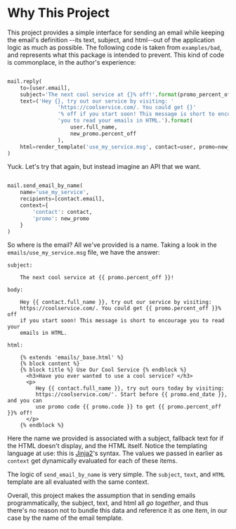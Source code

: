 
# Why This Project

This project provides a simple interface for sending an email while keeping the email's definition
--its text, subject, and html--out of the application logic as much as possible. The following code
is taken from `examples/bad`, and represents what this package is intended to prevent. This kind of
code is commonplace, in the author's experience:


```python

mail.reply(
    to=[user.email],
    subject='The next cool service at {}% off!'.format(promo_percent_off=new_promo.percent_off),
    text=('Hey {}, try out our service by visiting: '
                'https://coolservice.com/. You could get {}'
                '% off if you start soon! This message is short to encourage '
                'you to read your emails in HTML.').format(
                    user.full_name,
                    new_promo.percent_off
                ),
    html=render_template('use_my_service.msg', contact=user, promo=new_promo)
)
```

Yuck. Let's try that again, but instead imagine an API that we want.

```python

mail.send_email_by_name(
    name='use_my_service',
    recipients=[contact.email],
    context={
        'contact': contact,
        'promo': new_promo
    }
)

```

So where is the email? All we've provided is a name. Taking a look in the
`emails/use_my_service.msg` file, we have the answer:

```
subject:

    The next cool service at {{ promo.percent_off }}!

body:

    Hey {{ contact.full_name }}, try out our service by visiting:
    https://coolservice.com/. You could get {{ promo.percent_off }}% off
    if you start soon! This message is short to encourage you to read your
    emails in HTML.

html:

    {% extends 'emails/_base.html' %}
    {% block content %}
    {% block title %} Use Our Cool Service {% endblock %}
      <h3>Have you ever wanted to use a cool service? </h3>
      <p>
         Hey {{ contact.full_name }}, try out ours today by visiting:
         https://coolservice.com/'. Start before {{ promo.end_date }}, and you can
         use promo code {{ promo.code }} to get {{ promo.percent_off }}% off!
      </p>
    {% endblock %}
```

Here the name we provided is associated with a subject, fallback text for if the HTML doesn't
display, and the HTML itself. Notice the templating language at use: this is
[Jinja2](http://jinja.pocoo.org/)'s syntax. The values we passed in earlier as `context` get
dynamically evaluated for each of these items.

The logic of `send_email_by_name` is very simple. The `subject`, `text`, and `HTML` template
are all evaluated with the same context.

Overall, this project makes the assumption that in sending emails programmatically,
the subject, text, and html all *go together*, and thus there's no reason not to bundle
this data and reference it as one item, in our case by the name of the email template.
